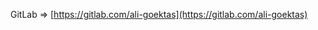 GitLab => [https://gitlab.com/ali-goektas](https://gitlab.com/ali-goektas)
<!--


# Ali Göktas

Zur Zeit mache ich ein Full Stack Bootcamp, und bringe mich _KOMPLETT_ auf Vordermann! (Dauer bis Ende März 2024)

Angefangen 1996 mit dem Programmieren, hobbymässig, in meiner Freizeit, habe ich letztlich mein Hobby zum Beruf gemacht und eine Ausbildung zum Fachinformatiker absolviert. 2013.

#### grössere Projekte sind:
- [LT-Webseite](https://gitlab.com/ali-goektas/megaprojekt-lt) (über 2000 h)
- Schachprogramm in BlitzMax (über 500 h)

#### kleinere Projekte sind:
- "Texte glz. nach mehreren Begriffen durchsuchen"-Funktion, in JavaScript
- Star Trek Armada Modding


**ali-goektas/ali-goektas** is a ✨ _special_ ✨ repository because its `README.md` (this file) appears on your GitHub profile.

Here are some ideas to get you started:

- 🔭 I’m currently working on ...
- 🌱 I’m currently learning ...
- 👯 I’m looking to collaborate on ...
- 🤔 I’m looking for help with ...
- 💬 Ask me about ...
- 📫 How to reach me: ...
- 😄 Pronouns: ...
- ⚡ Fun fact: ...
-->
